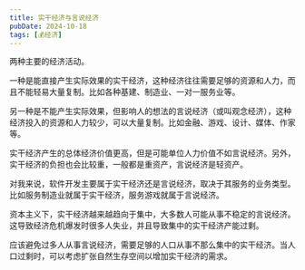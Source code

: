 ```yaml
---
title: 实干经济与言说经济
pubDate: 2024-10-18
tags: [💰经济]
---
```


两种主要的经济活动。

一种是能直接产生实际效果的实干经济，这种经济往往需要足够的资源和人力，而且不能轻易大量复制。比如各种基建、制造业、一对一服务业等。

另一种是不能产生实际效果，但影响人的想法的言说经济（或叫观念经济），这种经济投入的资源和人力较少，可以大量复制。比如金融、游戏、设计、媒体、作家等。

实干经济产生的总体经济价值更高，但是可能单位人力价值不如言说经济。另外，实干经济的负担也会比较重，一般都是重资产，言说经济是轻资产。

对我来说，软件开发主要属于实干经济还是言说经济，取决于其服务的业务类型。比如服务制造业就属于实干经济，服务游戏就属于言说经济。

资本主义下，实干经济越来越趋向于集中，大多数人可能从事不稳定的言说经济。这导致经济危机爆发时很多人失业，并且导致集中的实干经济产能过剩。

应该避免过多人从事言说经济，需要足够的人口从事不那么集中的实干经济。当人口过剩时，可以考虑扩张自然生存空间以增加实干经济的需求。

